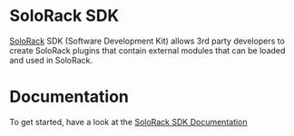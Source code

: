 # SoloRack SDK
 
 [SoloRack](http://www.solostuff.net/solorack) SDK (Software Development Kit) allows 3rd party developers to create SoloRack plugins that contain external modules that can be loaded and used in SoloRack.
 
# Documentation
 
 To get started, have a look at the [SoloRack SDK Documentation](https://github.com/ammar-mu/SoloRack-SDK/blob/main/SoloRack%20SDK%20Documentation%20v0.11.pdf)
 
 
